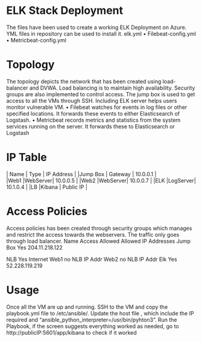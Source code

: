 # ELK Stack Deployment
The files have been used to create a working ELK Deployment on Azure. YML files in repository can be used to install it.
  elk.yml
•	Filebeat-config.yml
•	Metricbeat-config.yml
# Topology
The topology depicts the network that has been created using load-balancer and DVWA. Load balancing is to maintain high availability. Security groups are also implemented to control access. The jump box is used to get access to all the VMs through SSH. Including ELK server helps users monitor vulnerable VM.
•	Filebeat watches for events in log files or other specified locations. It forwards these events to either Elasticsearch of Logstash.
•	Metricbeat records metrics and statistics from the system services running on the server. It forwards these to Elasticsearch or Logstash
# IP Table
| Name	  | Type	  | IP Address |
|Jump Box |	Gateway	| 10.0.0.1   |  
|Web1	    |WebServer|	10.0.0.5   |
|Web2	    |WebServer|	10.0.0.7   |
|ELK	    |LogServer|	10.1.0.4   |
|LB	      |Kibana   |	Public IP  | 

# Access Policies
Access policies has been created through security groups which manages and restrict the access towards the webservers. The traffic only goes through load balancer.
Name	Access Allowed	Allowed IP Addresses
Jump Box	Yes	204.11.218.122

NLB	Yes	Internet
Web1	no	NLB IP Addr
Web2	no	NLB IP Addr
Elk	Yes	52.228.119.219

# Usage 
Once all the VM are up and running. SSH to the VM and copy the playbook.yml file to /etc/ansible/. Update the host file , which include the IP required and “ansible_python_interpreter=/usr/bin/pyhton3”.
Run the Playbook, if the screen suggests everything worked as needed, go to http://publicIP:5601/app/kibana to check if it worked



